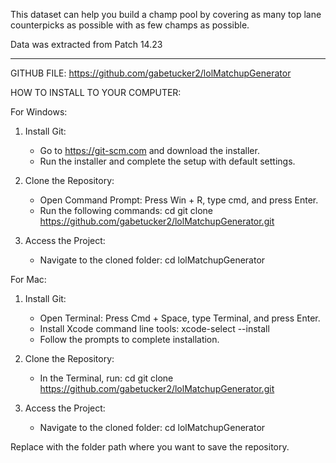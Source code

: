 This dataset can help you build a champ pool by covering as many top lane counterpicks as possible with as few champs as possible.


Data was extracted from Patch 14.23

---------------------------------------------------------

GITHUB FILE: https://github.com/gabetucker2/lolMatchupGenerator

HOW TO INSTALL TO YOUR COMPUTER:

For Windows:

1. Install Git:
   - Go to https://git-scm.com and download the installer.
   - Run the installer and complete the setup with default settings.

2. Clone the Repository:
   - Open Command Prompt:
     Press Win + R, type cmd, and press Enter.
   - Run the following commands:
     cd <desired-folder-path>
     git clone https://github.com/gabetucker2/lolMatchupGenerator.git

3. Access the Project:
   - Navigate to the cloned folder:
     cd lolMatchupGenerator


For Mac:

1. Install Git:
   - Open Terminal:
     Press Cmd + Space, type Terminal, and press Enter.
   - Install Xcode command line tools:
     xcode-select --install
   - Follow the prompts to complete installation.

2. Clone the Repository:
   - In the Terminal, run:
     cd <desired-folder-path>
     git clone https://github.com/gabetucker2/lolMatchupGenerator.git

3. Access the Project:
   - Navigate to the cloned folder:
     cd lolMatchupGenerator

Replace <desired-folder-path> with the folder path where you want to save the repository.